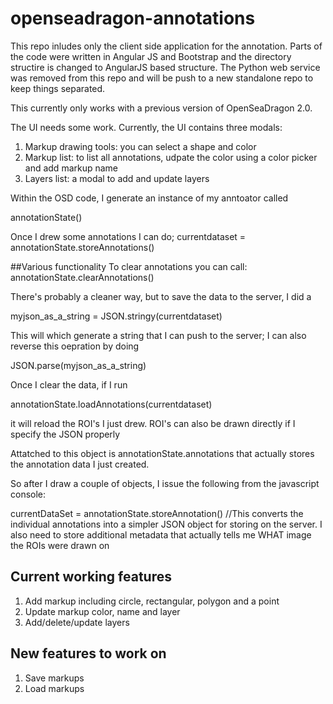openseadragon-annotations
=========================

This repo inludes only the client side application for the annotation. Parts of the code were written in Angular JS and Bootstrap and the directory structire is changed to AngularJS based structure. The Python web service was removed from this repo and will be push to a new standalone repo to keep things separated.

This currently only works with a previous version of OpenSeaDragon 2.0.

The UI needs some work. Currently, the UI contains three modals:

1. Markup drawing tools: you can select a shape and color
2. Markup list: to list all annotations, udpate the color using a color picker and add markup name
3. Layers list: a modal to add and update layers

Within the OSD code, I generate an instance of my anntoator called

annotationState()


Once I drew some annotations I can do;
currentdataset = annotationState.storeAnnotations()

##Various functionality
To clear annotations you can call:
annotationState.clearAnnotations()

There's probably a cleaner way, but to save the data to the server, I did a 

myjson_as_a_string = JSON.stringy(currentdataset) 

This will which generate a string that I can push to the server;  I can also reverse this oepration by doing

JSON.parse(myjson_as_a_string)


Once I clear the data, if I run

annotationState.loadAnnotations(currentdataset)

it will reload the ROI's I just drew.  ROI's can also be drawn directly if I specify the JSON properly

Attatched to this object is annotationState.annotations that actually stores the annotation data I just created.

So after I draw a couple of objects, I issue the following from the javascript console:

currentDataSet = annotationState.storeAnnotation()
//This converts the individual annotations into a simpler JSON object for storing on the server.  I also need  to store additional metadata that actually tells me WHAT image the ROIs were drawn on

Current working features
---------------------------
1. Add markup including circle, rectangular, polygon and a point
2. Update markup color, name and layer
3. Add/delete/update layers

New features to work on
---------------------------
1. Save markups
2. Load markups
